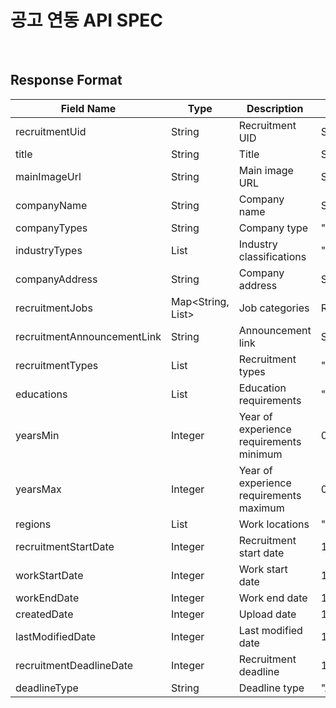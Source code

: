 # 공고 연동 API SPEC

<!-- 제휴사의 공고를 가져와 직행이 연동을 하기 위해,   -->
<!-- api 엔드포인트를 만들어줘야합니다. -->

<!-- api 엔드포인트 예시입니다. -->

<!-- > <mark style="color:green;">**`GET`**</mark> `<AFFILIATE_COMPANY_API_URL>/api/affiliate/zighang/recruitment`&#x20; -->

<!-- 제휴사에서 연동 api 작업이 완료되면   -->
<!-- 직행팀  (`paca@zighang.com` ) 및 개발부서와 소통한 뒤,   -->
<!-- 연동이 완료됩니다. -->

<br>

<!-- 해당 api는 다음 Request, Response 스펙을 만족하도록 만들어져야 합니다. -->

<!-- ## Request Format

<mark style="color:red;">**`*`**</mark>  표시는 필수입니다.

| Field Name                             | Type                             | Description                             | Allowed Values                                                                                                                                                                                                                                  |
| -------------------------------------- | -------------------------------- | --------------------------------------- | ----------------------------------------------------------------------------------------------------------------------------------------------------------------------------------------------------------------------------------------------- |
| sort                                   | String                           | Sort criteria                           | "DEADLINE","UPLOAD"                                                                                                                                                                                                                             |
| orderBy                                | String                           | Sort order                              | "DESC","ASC"                                                                                                                                                                                                                                    |
| companyTypes                           | List\<String>                    | Company types                           | "STARTUP","MAJOR","UNICORN","MIDDLE\_MARKET","PUBLIC","ETC","FOREIGN","PUBLIC\_INSTITUTION","SMALL\_MARKET"                                                                                                                                     |
| recruitmentTypes                       | List\<String>                    | Recruitment types                       | "CONVERTIBLE\_INTERN","FULL\_TIME","CONTRACT","INDUSTRIAL\_TECHNICAL","PROFESSIONAL\_RESEARCH","OPEN\_RECRUITMENT","OCCASIONAL\_RECRUITMENT","DAY\_WORKER","EXPERIENTIAL\_INTERN"                                                               |
| educations                             | List\<String>                    | <p>Education</p><p>requirements</p>     | "IRRELEVANCE","HIGH\_SCHOOL","BACHELOR","MASTER","DOCTOR","JUNIOR\_COLLEGE"                                                                                                                                                                     |
| years                                  | <p>List&#x3C;Integer</p><p>></p> | <p>Required</p><p>experience</p>        | 0 \~ 99 (IRRELEVANCE: -1)                                                                                                                                                                                                                       |
| regions                                | List\<String>                    | <p>Recruitment</p><p>locations</p>      | "SEOUL","GYEONGGI","INCHEON","BUSAN","DAEGU","GWANGJU","DAEJEON","ULSAN","SEJONG","GANGWON","GYEONGNAM","GYEONGBUK","JEONNAM","JEONBUK","CHUNGNAM","CHUNGBUK","JEJU","ETC"                                                                      |
| deadlineTypes                          | List\<String>                    | Deadline types                          | "ALL\_TIME","CLOSE\_WHEN\_RECRUITMENT","DUE\_DATE","EXPIRED"                                                                                                                                                                                    |
| industries                             | String                           | <p>Industry</p><p>classification</p>    | "MEDICAL\_PHARMACEUTICAL\_WELFARE","MANUFACTURING\_CHEMICAL","SALES\_DISTRIBUTION","IT\_WEB\_COMMUNICATION","CONSTRUCTION","EDUCATION","MEDIA\_DESIGN","BANKING\_FINANCIAL","INSTITUTIONS\_ASSOCIATIONS","SERVICE","ETC","AGRICULTURE","MINING" |
| createdDateMin                         | Interger                         | <p>Created date</p><p>minimum</p>       | 1727050583611 (milliseconds since epoch)                                                                                                                                                                                                        |
| createdDateMax                         | Interger                         | <p>Created date</p><p>maximum</p>       | 1727050583611 (milliseconds since epoch)                                                                                                                                                                                                        |
| workStartDate                          | Interger                         | Work start date                         | 1727050583611 (milliseconds since epoch)                                                                                                                                                                                                        |
| workEndDate                            | Interger                         | Work end date                           | 1727050583611 (milliseconds since epoch)                                                                                                                                                                                                        |
| <p>lastModifiedDate</p><p>Min</p>      | Interger                         | <p>Last modified date</p><p>minimum</p> | 1727050583611 (milliseconds since epoch)                                                                                                                                                                                                        |
| <p>lastModifiedDate</p><p>Max</p>      | Integer                          | <p>Last modified date</p><p>maximum</p> | 1727050583611 (milliseconds since epoch)                                                                                                                                                                                                        |
| page<mark style="color:red;">\*</mark> | Integer                          | Limit                                   | -                                                                                                                                                                                                                                               |
| size<mark style="color:red;">\*</mark> | Integer                          | Offset                                  | 1 \~ 100                                                                                                                                                                                                                                        |

 -->


## Response Format

| Field Name | Type | Description | Allowed Values |
|------------|------|-------------|----------------|
| recruitmentUid | String | Recruitment UID | String |
| title | String | Title | String |
| mainImageUrl | String | Main image URL | String |
| companyName | String | Company name | String |
| companyTypes | String | Company type | "STARTUP","MAJOR","UNICORN","MIDDLE_MARKET","PUBLIC","ETC","FOREIGN","PUBLIC_INSTITUTION","SMALL_MARKET" |
| industryTypes | List<String> | Industry classifications | "MEDICAL_PHARMACEUTICAL_WELFARE","MANUFACTURING_CHEMICAL","SALES_DISTRIBUTION","IT_WEB_COMMUNICATION","CONSTRUCTION","EDUCATION","MEDIA_DESIGN","BANKING_FINANCIAL","INSTITUTIONS_ASSOCIATIONS","SERVICE","ETC","AGRICULTURE","MINING" |
| companyAddress | String | Company address | String |
| recruitmentJobs | Map<String, List<String>> | Job categories | Refer to external document |
| recruitmentAnnouncementLink | String | Announcement link | String |
| recruitmentTypes | List<String> | Recruitment types | "CONVERTIBLE_INTERN","FULL_TIME","CONTRACT","INDUSTRIAL_TECHNICAL","PROFESSIONAL_RESEARCH","OPEN_RECRUITMENT","OCCASIONAL_RECRUITMENT","DAY_WORKER","EXPERIENTIAL_INTERN" |
| educations | List<String> | Education requirements | "IRRELEVANCE","HIGH_SCHOOL","BACHELOR","MASTER","DOCTOR","JUNIOR_COLLEGE" |
| yearsMin | Integer | Year of experience requirements minimum | 0 ~ 99 (IRRELEVANCE: -1) |
| yearsMax | Integer | Year of experience requirements maximum | 0 ~ 99 (IRRELEVANCE: -1) |
| regions | List<String> | Work locations | "SEOUL","GYEONGGI","INCHEON","BUSAN","DAEGU","GWANGJU","DAEJEON","ULSAN","SEJONG","GANGWON","GYEONGNAM","GYEONGBUK","JEONNAM","JEONBUK","CHUNGNAM","CHUNGBUK","JEJU","ETC" |
| recruitmentStartDate | Integer | Recruitment start date | 1727050583611 (milliseconds since epoch) |
| workStartDate | Integer | Work start date | 1727050583611 (milliseconds since epoch) |
| workEndDate | Integer | Work end date | 1727050583611 (milliseconds since epoch) |
| createdDate | Integer | Upload date | 1727050583611 (milliseconds since epoch) |
| lastModifiedDate | Integer | Last modified date | 1727050583611 (milliseconds since epoch) |
| recruitmentDeadlineDate | Integer | Recruitment deadline | 1727050583611 (milliseconds since epoch) |
| deadlineType | String | Deadline type | "ALL_TIME","CLOSE_WHEN_RECRUITMENT","DUE_DATE","EXPIRED" |

<!-- <table><thead><tr><th width="210">Field Name</th><th>Type</th><th>Description</th><th>Allowed Values</th></tr></thead><tbody><tr><td>recruitmentUid</td><td>String</td><td>Recruitment UID</td><td>String</td></tr><tr><td>title</td><td>String</td><td>Title</td><td>String</td></tr><tr><td>mainImageUrl</td><td>String</td><td>Main image URL</td><td>String</td></tr><tr><td>companyName</td><td>String</td><td>Company name</td><td>String</td></tr><tr><td>companyTypes</td><td>String</td><td>Company type</td><td>"STARTUP","MAJOR","UNICORN","MIDDLE_MARKET","PUBLIC","ETC","FOREIGN","PUBLIC_INSTITUTION","SMALL_MARKET"</td></tr><tr><td>industryTypes</td><td>List&#x3C;String></td><td>Industry classifications</td><td>"MEDICAL_PHARMACEUTICAL_WELFARE","MANUFACTURING_CHEMICAL","SALES_DISTRIBUTION","IT_WEB_COMMUNICATION","CONSTRUCTION","EDUCATION","MEDIA_DESIGN","BANKING_FINANCIAL","INSTITUTIONS_ASSOCIATIONS","SERVICE","ETC","AGRICULTURE","MINING"</td></tr><tr><td>companyAddress</td><td>String</td><td>Company address</td><td>String</td></tr><tr><td>recruitmentJobs</td><td>Map&#x3C;String, List&#x3C;String>></td><td>Job categories</td><td>Refer to external document</td></tr><tr><td><p>recruitmentAnnou</p><p>ncementLink</p></td><td>String</td><td>Announcement link</td><td>String</td></tr><tr><td>recruitmentTypes</td><td>List&#x3C;String></td><td>Recruitment types</td><td>"CONVERTIBLE_INTERN","FULL_TIME","CONTRACT","INDUSTRIAL_TECHNICAL","PROFESSIONAL_RESEARCH","OPEN_RECRUITMENT","OCCASIONAL_RECRUITMENT","DAY_WORKER","EXPERIENTIAL_INTERN"</td></tr><tr><td>educations</td><td>List&#x3C;String></td><td>Education requirements</td><td>"IRRELEVANCE","HIGH_SCHOOL","BACHELOR","MASTER","DOCTOR","JUNIOR_COLLEGE"</td></tr><tr><td>yearsMin</td><td>Integer</td><td>Year of experience requirements minimum</td><td>0 ~ 99 (IRRELEVANCE: -1)</td></tr><tr><td>yearsMax</td><td>Integer</td><td><p>Year of</p><p>experience</p><p>requirements</p><p>maximum</p></td><td>0 ~ 99 (IRRELEVANCE: -1)</td></tr><tr><td>regions</td><td>List&#x3C;String></td><td>Work locations</td><td>"SEOUL","GYEONGGI","INCHEON","BUSAN","DAEGU","GWANGJU","DAEJEON","ULSAN","SEJONG","GANGWON","GYEONGNAM","GYEONGBUK","JEONNAM","JEONBUK","CHUNGNAM","CHUNGBUK","JEJU","ETC"</td></tr><tr><td><p>recruitmentStartD</p><p>ate</p></td><td>Integer</td><td>Recruitment start date</td><td>1727050583611 (milliseconds since epoch)</td></tr><tr><td>workStartDate</td><td>Integer</td><td>Work start date</td><td>1727050583611 (milliseconds since epoch)</td></tr><tr><td>workEndDate</td><td>Integer</td><td>Work end date</td><td>1727050583611 (milliseconds since epoch)</td></tr><tr><td>createdDate</td><td>Integer</td><td>Upload date</td><td>1727050583611 (milliseconds since epoch)</td></tr><tr><td>lastModifiedDate</td><td>Integer</td><td>Last modified date</td><td>1727050583611 (milliseconds since epoch)</td></tr><tr><td><p>recruitmentDeadli</p><p>neDate</p></td><td>Integer</td><td>Recruitment deadline</td><td>1727050583611 (milliseconds since epoch)</td></tr><tr><td>deadlineType</td><td>String</td><td>Deadline type</td><td>"ALL_TIME","CLOSE_WHEN_RECRUITMENT","DUE_DATE","EXPIRED"</td></tr></tbody></table> -->





